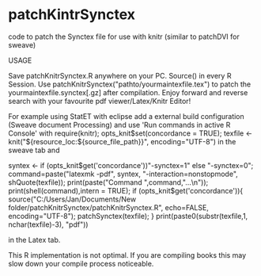 patchKintrSynctex
=================

code to patch the Synctex file for use  with knitr (similar to patchDVI for sweave)

USAGE

Save patchKnitrSynctex.R anywhere on your PC. 
Source() in every R Session. 
Use patchKnitrSynctex("pathto/yourmaintexfile.tex") to patch the yourmaintexfile.synctex[.gz] after compilation. 
Enjoy forward and reverse search with your favourite pdf viewer/Latex/Knitr Editor!

For example using StatET with eclipse add a external build configuration (Sweave document Processing) and  use 'Run commands in active R Console' with
require(knitr); 
opts_knit$set(concordance = TRUE); 
texfile <- knit("${resource_loc:${source_file_path}}", encoding="UTF-8")
in the sweave tab and 

syntex <- if (opts_knit$get('concordance'))"-synctex=1" else "-synctex=0";
command=paste("latexmk -pdf", syntex, "-interaction=nonstopmode", shQuote(texfile));
print(paste("Command ",command,"...\n"));
print(shell(command),intern = TRUE);
if (opts_knit$get('concordance')){
	source("C:/Users/Jan/Documents/New folder/patchKnitrSynctex/patchKnitrSynctex.R", echo=FALSE, encoding="UTF-8");
	patchSynctex(texfile); 
}
print(paste0(substr(texfile,1, nchar(texfile)-3), "pdf"))

in the Latex tab.

This R implementation is not optimal. If you are compiling books this may slow down your compile process noticeable.